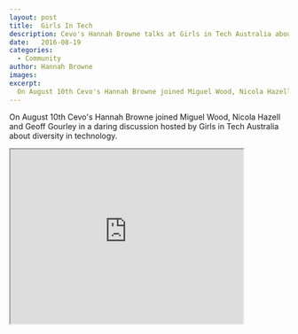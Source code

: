```yaml
---
layout: post
title:  Girls In Tech
description: Cevo's Hannah Browne talks at Girls in Tech Australia about diversity in technology
date:   2016-08-19
categories:
  - Community
author: Hannah Browne
images:
excerpt:
  On August 10th Cevo's Hannah Browne joined Miguel Wood, Nicola Hazell and Geoff Gourley at daring discussion hosted by Girls in Tech Australia about diversity in technology.
---
```


On August 10th Cevo's Hannah Browne joined Miguel Wood, Nicola Hazell and Geoff Gourley in a daring discussion hosted by Girls in Tech Australia about diversity in technology.

<iframe width="420" height="315" src="https://www.youtube.com/embed/G_e5n6ZkZ6g"></iframe>